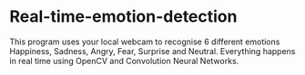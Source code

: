 # Real-time-emotion-detection
This program uses your local webcam to recognise 6 different emotions Happiness, Sadness, Angry, Fear, Surprise and Neutral. Everything happens in real time using OpenCV and Convolution Neural Networks. 
